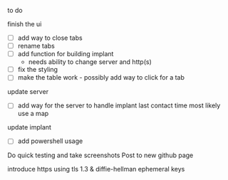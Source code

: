 to do

finish the ui
   - [ ] add way to close tabs
   - [ ] rename tabs
   - [ ] add function for building implant
      - needs ability to change server and http(s)
   - [ ] fix the styling
   - [ ] make the table work - possibly add way to click for a tab

update server
  - [ ] add way for the server to handle implant last contact time
      most likely use a map

update implant
  - [ ] add powershell usage
  
Do quick testing and take screenshots
Post to new github page

introduce https using tls 1.3 & diffie-hellman ephemeral keys


   